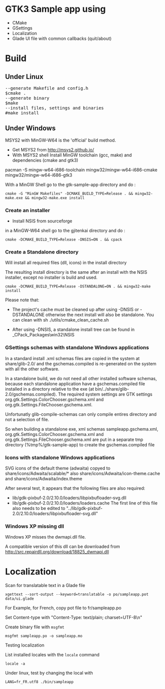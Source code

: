 # GTK3 Sample app using

* CMake
* GSettings
* Localization
* Glade UI file with common callbacks (quit/about)

# Build 
## Under Linux

<pre>
--generate Makefile and config.h
$cmake . 
--generate binary
$make
--install files, settings and binaries
#make install
</pre>

## Under Windows 

MSYS2 with MinGW-W64 is the 'official' build method. 

* Get MSYS2 from http://msys2.github.io/
* With MSYS2 shell Install MinGW toolchain (gcc, make) and dependencies (cmake and gtk3) 

pacman -S  mingw-w64-i686-toolchain mingw32/mingw-w64-i686-cmake mingw32/mingw-w64-i686-gtk3

With a MinGW Shell go to the gtk-sample-app directory and do :

    cmake -G "MinGW Makefiles" -DCMAKE_BUILD_TYPE=Release . && mingw32-make.exe && mingw32-make.exe install

### Create an installer 

* Install NSIS from sourceforge

in a MinGW-W64 shell go to the gjitenkai directory and  do :

    cmake -DCMAKE_BUILD_TYPE=Release -DNSIS=ON . && cpack

### Create a Standalone directory

Will install all required files (dll, icons) in the install directory

The resulting install directory is the same after an install with the NSIS installer,
except no installer is build and used. 

    cmake -DCMAKE_BUILD_TYPE=Release -DSTANDALONE=ON . && mingw32-make install


Please note that:
* The project's cache must be cleaned up after using -DNSIS or -DSTANDALONE otherwise
the next install will also be standalone. You can clean with sh ./utils/cmake_clean_cache.sh

* After using -DNSIS, a standalone install tree can be found in _CPack_Packages\win32\NSIS

### GSettings schemas with standalone Windows applications 

In a standard install .xml schemas files are copied in the system at share/glib-2.0/
 and the gschemas.compiled is re-generated on the system with all the other software.

In a standalone build, we do not need all other installed software schemas, because each standalone application have a  gschemas.compiled file installed in a directory relative to the exe (at bin/../share/glib-2.0/gschemas.compiled).
The required system settings are GTK settings org.gtk.Settings.ColorChooser.gschema.xml and org.gtk.Settings.FileChooser.gschema.xml.

Unfortunatly glib-compile-schemas can only compile entires directory and not a selection of file.

So when building a standalone exe, xml schemas sampleapp.gschema.xml, org.gtk.Settings.ColorChooser.gschema.xml and org.gtk.Settings.FileChooser.gschema.xml are put in a separate tmp directory (%tmp%/gtk-sample-app) to create the gschemas.compiled file

### Icons with standalone Windows applications 

SVG icons of the default theme (adwaita) copyed to share/icons/Adwaita/scalable/*
also share/icons/Adwaita/icon-theme.cache and share/icons/Adwaita/index.theme

After several test, it appears that the following files are also required: 
* lib/gdk-pixbuf-2.0/2.10.0/loaders/libpixbufloader-svg.dll
* lib/gdk-pixbuf-2.0/2.10.0/loaders/loaders.cache The first line of this file also needs to be edited to "../lib/gdk-pixbuf-2.0/2.10.0/loaders/libpixbufloader-svg.dll"

### Windows XP missing dll
Windows XP misses the dwmapi.dll file.

A compatible version of this dll can be downloaded from http://src.repairdll.org/download/18825_dwmapi.dll 

# Localization

Scan for translatable text in a Glade file

    xgettext --sort-output --keyword=translatable -o po/sampleapp.pot data/ui.glade

For Example, for French, copy pot file to fr/sampleapp.po

Set Content-type with "Content-Type: text/plain; charset=UTF-8\n"

Create binary file with `msgfmt`

    msgfmt sampleapp.po -o sampleapp.mo

Testing localization

List installed locales with the `locale` command 

    locale -a

Under linux, test by changing the local with

    LANG=fr_FR.utf8 ./bin/sampleapp



